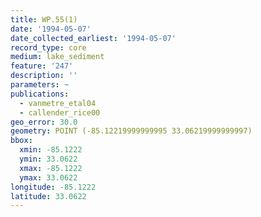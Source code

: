 ```yaml
---
title: WP.55(1)
date: '1994-05-07'
date_collected_earliest: '1994-05-07'
record_type: core
medium: lake_sediment
feature: '247'
description: ''
parameters: ~
publications:
  - vanmetre_etal04
  - callender_rice00
geo_error: 30.0
geometry: POINT (-85.12219999999995 33.06219999999997)
bbox:
  xmin: -85.1222
  ymin: 33.0622
  xmax: -85.1222
  ymax: 33.0622
longitude: -85.1222
latitude: 33.0622
---
```

